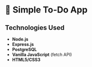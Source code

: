 # 📝 Simple To-Do App

## Technologies Used
- **Node.js**
- **Express.js**
- **PostgreSQL**
- **Vanilla JavaScript** (fetch API)
- **HTML5/CSS3**
